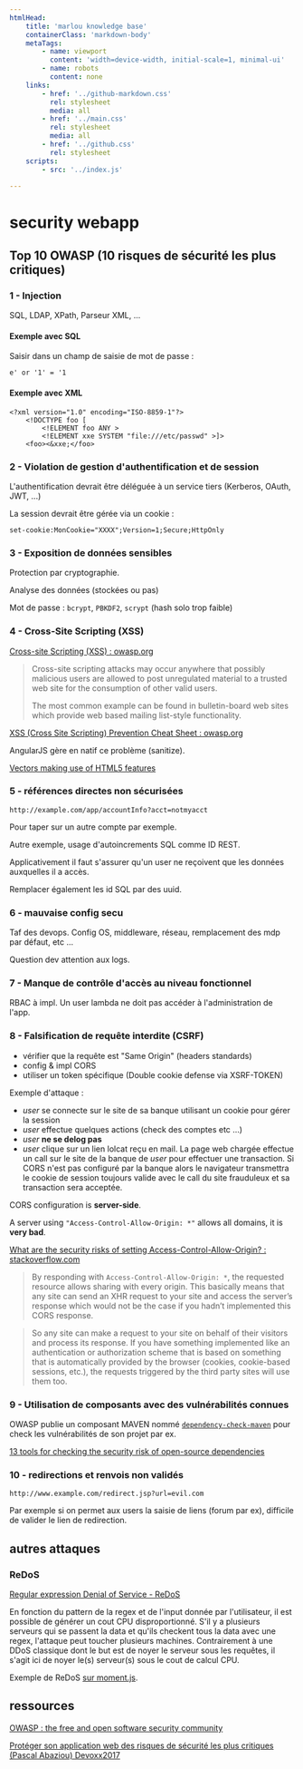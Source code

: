 ```yaml
---
htmlHead:
    title: 'marlou knowledge base' 
    containerClass: 'markdown-body'
    metaTags:
        - name: viewport
          content: 'width=device-width, initial-scale=1, minimal-ui'
        - name: robots
          content: none
    links:
        - href: '../github-markdown.css'
          rel: stylesheet
          media: all
        - href: '../main.css'
          rel: stylesheet
          media: all
        - href: '../github.css'
          rel: stylesheet
    scripts:
        - src: '../index.js'

---
```


# security webapp

## Top 10 OWASP (10 risques de sécurité les plus critiques)

### 1 - Injection

SQL, LDAP, XPath, Parseur XML, ...

#### Exemple avec SQL

Saisir dans un champ de saisie de mot de passe :

```
e' or '1' = '1
```

#### Exemple avec XML

```
<?xml version="1.0" encoding="ISO-8859-1"?>
    <!DOCTYPE foo [
        <!ELEMENT foo ANY >
        <!ELEMENT xxe SYSTEM "file:///etc/passwd" >]>
    <foo><&xxe;</foo>
```

### 2 - Violation de gestion d'authentification et de session

L'authentification devrait être déléguée à un service tiers (Kerberos, OAuth, JWT, ...)

La session devrait être gérée via un cookie :

```
set-cookie:MonCookie="XXXX";Version=1;Secure;HttpOnly
```

### 3 - Exposition de données sensibles

Protection par cryptographie.

Analyse des données (stockées ou pas)

Mot de passe : `bcrypt`, `PBKDF2`, `scrypt` (hash solo trop faible)

### 4 - Cross-Site Scripting (XSS)

[Cross-site Scripting (XSS) : owasp.org](https://www.owasp.org/index.php/Cross-site_Scripting_(XSS))

> Cross-site scripting attacks may occur anywhere that possibly malicious users are allowed to post unregulated material to a trusted web site for the consumption of other valid users.
> 
> The most common example can be found in bulletin-board web sites which provide web based mailing list-style functionality. 

[XSS (Cross Site Scripting) Prevention Cheat Sheet : owasp.org](https://www.owasp.org/index.php/XSS_%28Cross_Site_Scripting%29_Prevention_Cheat_Sheet)

AngularJS gère en natif ce problème (sanitize).

[Vectors making use of HTML5 features](https://html5sec.org/)

### 5 - références directes non sécurisées

```
http://example.com/app/accountInfo?acct=notmyacct
```

Pour taper sur un autre compte par exemple.

Autre exemple, usage d'autoincrements SQL comme ID REST.

Applicativement il faut s'assurer qu'un user ne reçoivent que les données auxquelles il a accès.

Remplacer également les id SQL par des uuid.

### 6 - mauvaise config secu

Taf des devops. Config OS, middleware, réseau, remplacement des mdp par défaut, etc ...

Question dev attention aux logs.

### 7 - Manque de contrôle d'accès au niveau fonctionnel

RBAC à impl. Un user lambda ne doit pas accéder à l'administration de l'app.

### 8 - Falsification de requête interdite (CSRF)

- vérifier que la requête est "Same Origin" (headers standards)
- config & impl CORS
- utiliser un token spécifique (Double cookie defense via XSRF-TOKEN)

Exemple d'attaque :

- *user* se connecte sur le site de sa banque utilisant un cookie pour gérer la session
- *user* effectue quelques actions (check des comptes etc ...)
- *user* **ne se delog pas**
- *user* clique sur un lien lolcat reçu en mail. La page web chargée effectue un call sur le site
de la banque de *user* pour effectuer une transaction. Si CORS n'est pas configuré par la banque
alors le navigateur transmettra le cookie de session toujours valide avec le call du site frauduleux
 et sa transaction sera acceptée.

CORS configuration is **server-side**.

A server using `"Access-Control-Allow-Origin: *"` allows all domains, it is **very bad**.

[What are the security risks of setting Access-Control-Allow-Origin? : stackoverflow.com](http://stackoverflow.com/questions/12001269/what-are-the-security-risks-of-setting-access-control-allow-origin)

> By responding with `Access-Control-Allow-Origin: *`, the requested resource allows sharing with every origin. This basically means that any site can send an XHR request to your site and access the server’s response which would not be the case if you hadn’t implemented this CORS response.

> So any site can make a request to your site on behalf of their visitors and process its response. If you have something implemented like an authentication or authorization scheme that is based on something that is automatically provided by the browser (cookies, cookie-based sessions, etc.), the requests triggered by the third party sites will use them too.

### 9 - Utilisation de composants avec des vulnérabilités connues

OWASP publie un composant MAVEN nommé [`dependency-check-maven`](https://www.owasp.org/index.php/OWASP_Dependency_Check) pour check les vulnérabilités de son projet par ex.

[13 tools for checking the security risk of open-source dependencies](https://techbeacon.com/13-tools-checking-security-risk-open-source-dependencies-0)

### 10 - redirections et renvois non validés

```
http://www.example.com/redirect.jsp?url=evil.com
```

Par exemple si on permet aux users la saisie de liens (forum par ex), difficile de valider le lien de redirection.

## autres attaques

### ReDoS

[Regular expression Denial of Service - ReDoS](https://www.owasp.org/index.php/Regular_expression_Denial_of_Service_-_ReDoS)

En fonction du pattern de la regex et de l'input donnée par l'utilisateur, il est possible de générer un cout CPU disproportionné. S'il y a plusieurs serveurs qui se passent la data et qu'ils checkent tous la data avec une regex, l'attaque peut toucher plusieurs machines. Contrairement à une DDoS classique dont le but est de noyer le serveur sous les requêtes, il s'agit ici de noyer le(s) serveur(s) sous le cout de calcul CPU.

Exemple de ReDoS [sur moment.js](https://github.com/moment/moment/issues/4163).

## ressources

[OWASP : the free and open software security community](https://www.owasp.org/index.php/Main_Page)

[Protéger son application web des risques de sécurité les plus critiques (Pascal Abaziou) Devoxx2017](https://www.youtube.com/watch?v=qjR-BW5EG0c)
